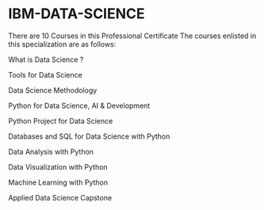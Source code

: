 # IBM-DATA-SCIENCE
There are 10 Courses in this Professional Certificate
The courses enlisted in this specialization are as follows:

 What is Data Science ?

 Tools for Data Science

 Data Science Methodology 

 Python for Data Science, AI & Development 

 Python Project for Data Science

 Databases and SQL for Data Science with Python 

 Data Analysis with Python

 Data Visualization with Python 

 Machine Learning with Python 

 Applied Data Science Capstone 

